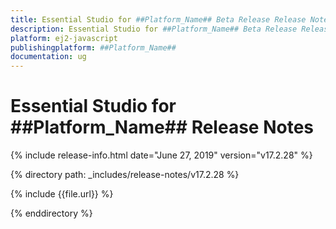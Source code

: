 ```yaml
---
title: Essential Studio for ##Platform_Name## Beta Release Release Notes  
description: Essential Studio for ##Platform_Name## Beta Release Release Notes  
platform: ej2-javascript
publishingplatform: ##Platform_Name##
documentation: ug
---
```


# Essential Studio for  ##Platform_Name##  Release Notes  

{% include release-info.html date="June 27, 2019"   version="v17.2.28"  %} 

{% directory path: _includes/release-notes/v17.2.28 %}

{% include {{file.url}} %}

{% enddirectory %}
